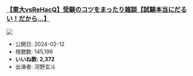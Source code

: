 ### [【東大vsReHacQ】受験のコツをまったり雑談【試験本当にだるい！だから…】](https://www.youtube.com/watch?v=ssNzFS0AiTM)
[![](https://img.youtube.com/vi/ssNzFS0AiTM/sddefault.jpg)](https://www.youtube.com/watch?v=ssNzFS0AiTM)
-   公開日: 2024-02-12
-   視聴数: 145,196
-   **いいね数: 2,372**
-   出演者: 河野玄斗
